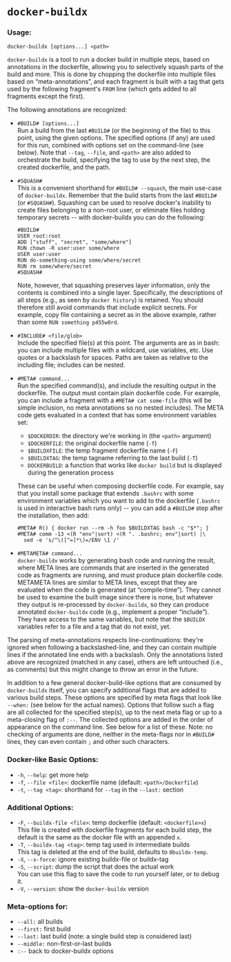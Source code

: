 # `docker-buildx`

### Usage:

    docker-buildx [options...] <path>

`docker-buildx` is a tool to run a docker build in multiple steps, based on
annotations in the dockerfile, allowing you to selectively squash
parts of the build and more.  This is done by chopping the dockerfile
into multiple files based on “meta-annotations”, and each fragment
is built with a tag that gets used by the following fragment's `FROM`
line (which gets added to all fragments except the first).

The following annotations are recognized:

* `#BUILD# [options...]` \
  Run a build from the last `#BUILD#` (or the beginning of the file) to
  this point, using the given options.  The specified options (if any)
  are used for this run, combined with options set on the command-line
  (see below).  Note that `--tag`, `--file`, and `<path>` are also added to
  orchestrate the build, specifying the tag to use by the next step,
  the created dockerfile, and the path.

* `#SQUASH#` \
  This is a convenient shorthand for `#BUILD# --squash`, the main
  use-case of `docker-buildx`.  Remember that the build starts from the last
  `#BUILD#` (or `#SQUASH#`).  Squashing can be used to resolve
  docker's inability to create files belonging to a non-root user, or
  eliminate files holding temporary secrets -- with docker-buildx you can do
  the following:

      #BUILD#
      USER root:root
      ADD ["stuff", "secret", "some/where"]
      RUN chown -R user:user some/where
      USER user:user
      RUN do-something-using some/where/secret
      RUN rm some/where/secret
      #SQUASH#

  Note, however, that squashing preserves layer information, only the
  contents is combined into a single layer.  Specifically, the
  descriptions of all steps (e.g., as seen by `docker history`) is
  retained.  You should therefore still avoid commands that include
  explicit secrets.  For example, copy file containing a secret as in
  the above example, rather than some `RUN something p455w0rd`.

* `#INCLUDE# <file/glob>` \
  Include the specified file(s) at this point.  The arguments are as
  in bash: you can include multiple files with a wildcard, use
  variables, etc.  Use quotes or a backslash for spaces.  Paths are
  taken as relative to the including file; includes can be nested.

* `#META# command...` \
  Run the specified command(s), and include the resulting output in
  the dockerfile.  The output must contain plain dockerfile code.  For
  example, you can include a fragment with a `#META# cat some-file`
  (this will be simple inclusion, no meta annotations so no nested
  includes).  The META code gets evaluated in a context that has some
  environment  variables set:

  - `$DOCKERDIR`:  the directory we're working in (the `<path>` argument)
  - `$DOCKERFILE`: the original dockerfile name (`-f`)
  - `$BUILDXFILE`: the temp fragment dockerfile name (`-F`)
  - `$BUILDXTAG`:  the temp tagname referring to the last build (`-T`)
  - `DOCKERBUILD`: a function that works like `docker build` but is
                   displayed during the generation process

  These can be useful when composing dockerfile code.  For example,
  say that you install some package that extends `.bashrc` with some
  environment variables which you want to add to the dockerfile
  (`.bashrc` is used in interactive bash runs only) -- you can add a
  `#BUILD#` step after the installation, then add:

      #META# R() { docker run --rm -h foo $BUILDXTAG bash -c "$*"; }
      #META# comm -13 <(R "env"|sort) <(R ". .bashrc; env"|sort) |\
        sed -e 's/^\([^=]*\)=/ENV \1 /'

* `#METAMETA# command...` \
  `docker-buildx` works by generating bash code and running the result,
  where META lines are commands that are inserted in the generated
  code as fragments are running, and must produce plain dockerfile
  code.  METAMETA lines are similar to META lines, except that they
  are evaluated when the code is generated (at “compile-time”).
  They cannot be used to examine the built image since there is none,
  but whatever they output is re-processed by `docker-buildx`, so they can
  produce annotated `docker-buildx` code (e.g., implement a proper
  “include”).  They have access to the same variables, but note that
  the `$BUILDX` variables refer to a file and a tag that do not exist,
  yet.

The parsing of meta-annotations respects line-continuations: they're
ignored when following a backslashed-line, and they can contain
multiple lines if the annotated line ends with a backslash.  Only the
annotations listed above are recognized (matched in any case), others
are left untouched (i.e., as comments) but this might change to throw
an error in the future.

In addition to a few general docker-build-like options that are
consumed by `docker-buildx` itself, you can specify additional flags that
are added to various build steps.  These options are specified by meta
flags that look like *`--when:`* (see below for the actual names).
Options that follow such a flag are all collected for the specified
step(s), up to the next meta flag or up to a meta-closing flag of
`:--`.  The collected options are added in the order of appearance
on the command line.  See below for a list of these.  Note: no
checking of arguments are done, neither in the meta-flags nor in
`#BUILD#` lines, they can even contain `;` and other such
characters.

### Docker-like Basic Options:

* `-h`, `--help`:
  get more help
* `-f`, `--file <file>`:
  dockerfile name (default: `<path>/Dockerfile`)
* `-t`, `--tag <tag>`:
  shorthand for `--tag` in the `--last:` section

### Additional Options:

* `-F`, `--buildx-file <file>`:
  temp dockerfile (default: `<dockerfile>x`) \
  This file is created with dockerfile fragments
  for each build step, the default is the same as
  the docker file with an appended `x`.
* `-T`, `--buildx-tag <tag>`:
  temp tag used in intermediate builds \
  This tag is deleted at the end of the build,
  defaults to `0buildx-temp`.
* `-X`, `--x-force`:
  ignore existing buildx-file or buildx-tag
* `-S`, `--script`:
  dump the script that does the actual work \
  You can use this flag to save the code to
  run yourself later, or to debug it.
* `-V`, `--version`:
  show the `docker-buildx` version

### Meta-options for:

* `--all:`
  all builds
* `--first:`
  first build
* `--last:`
  last build (note: a single build step is considered last)
* `--middle:`
  non-first-or-last builds
* `:--`
  back to docker-buildx options

